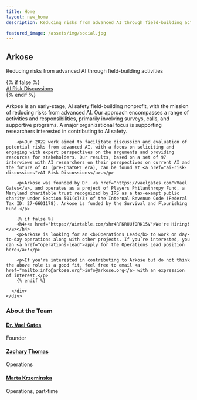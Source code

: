 ```yaml
---
title: Home
layout: new_home
description: Reducing risks from advanced AI through field-building activities

featured_image: /assets/img/social.jpg
---
```


<section id="banner" class="major">
  <div class="arkose-banner" style="background-image: url('{{ '/assets/images/arkose-banner.jpg' | relative_url }}')"></div>
      <div class="row xs-padding-1 banner-inner">
        <div class="-2u -1u(large) 12u 11u(medium)">
          <h1 class="display-1">Arkose</h1>
          <p class="subheading">Reducing risks from advanced AI through field-building activities</p>
        </div>
        {% if false %}
          <div class="5u -1u 12u(small) banner-button-container">
            <a href="https://ai-risk-discussions.org" class="banner-button">
              AI Risk Discussions
            </a>
          </div>
        {% endif %}
      </div>
</section>

<div class="section">
  <div class="inner">
    <div class="row align-items-center">
      <div>
        <p>Arkose is an early-stage, AI safety field-building nonprofit, with the mission of reducing risks from advanced AI. Our approach encompasses a range of activities and responsibilities, primarily involving surveys, calls, and supportive programs. A major organizational focus is supporting researchers interested in contributing to AI safety.</p>

        <p>Our 2022 work aimed to facilitate discussion and evaluation of potential risks from advanced AI, with a focus on soliciting and engaging with expert perspectives on the arguments and providing resources for stakeholders. Our results, based on a set of 97 interviews with AI researchers on their perspectives on current AI and the future of AI (pre-ChatGPT era), can be found at <a href="ai-risk-discussions">AI Risk Discussions</a>.</p>

        <p>Arkose was founded by Dr. <a href="https://vaelgates.com">Vael Gates</a>, and operates as a project of Players Philanthropy Fund, a Maryland charitable trust recognized by IRS as a tax-exempt public charity under Section 501(c)(3) of the Internal Revenue Code (Federal Tax ID: 27-6601178). Arkose is funded by the Survival and Flourishing Fund.</p>

        {% if false %}
	    <h4><a href="https://airtable.com/shr4RFKRUUfQRK15V">We're Hiring!</a></h4>
	    <p>Arkose is looking for an <b>Operations Lead</b> to work on day-to-day operations along with other projects. If you’re interested, you can <a href="operations-lead">apply for the Operations Lead position here</a>!</p>

	    <p>If you're interested in contributing to Arkose but do not think the above role is a good fit, feel free to email <a href="mailto:info@arkose.org">info@arkose.org</a> with an expression of interest.</p>
	    {% endif %}

      </div>
    </div>
  </div>
</div>

<div class="section bg-gray">
  <div class="inner">
    <h3>About the Team</h3>
    <div class="row text-center">
      <div class="4u 12u(small)">
        <h4><a href="https://vaelgates.com">Dr. Vael Gates</a></h4>
        <div class="role">Founder</div>
      </div>
      <div class="4u 12u(small)">
        <h4><a href="https://www.linkedin.com/in/zacharythomas10/">Zachary Thomas</a></h4>
        <div class="role">Operations</div>
      </div>
      <div class="4u 12u(small)">
        <h4><a href="https://www.linkedin.com/in/krzeminskamarta/">Marta Krzeminska</a></h4>
        <div class="role">Operations, part-time</div>
      </div>
    </div>
  </div>
</div>
